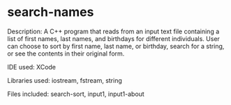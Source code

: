# search-names
Description: A C++ program that reads from an input text file containing a list of first names, last names, and birthdays for different individuals. User can choose to sort by first name, last name, or birthday, search for a string, or see the contents in their original form.

IDE used: XCode

Libraries used: iostream, fstream, string

Files included: search-sort, input1, input1-about
